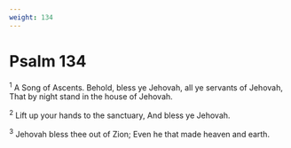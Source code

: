 ```yaml
---
weight: 134
---
```


# Psalm 134

<sup>1</sup> A Song of Ascents. Behold, bless ye Jehovah, all ye servants of Jehovah, That by night stand in the house of Jehovah. 

<sup>2</sup> Lift up your hands to the sanctuary, And bless ye Jehovah. 

<sup>3</sup> Jehovah bless thee out of Zion; Even he that made heaven and earth. 



